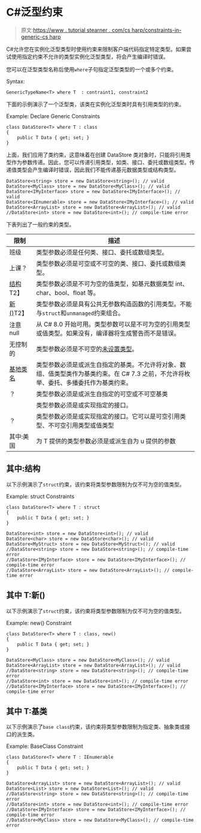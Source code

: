 # C#泛型约束

> 原文:[https://www . tutorial stearner . com/cs harp/constraints-in-generic-cs harp](https://www.tutorialsteacher.com/csharp/constraints-in-generic-csharp)

C#允许您在实例化泛型类型时使用约束来限制客户端代码指定特定类型。如果尝试使用指定约束不允许的类型实例化泛型类型，将会产生编译时错误。

您可以在泛型类型名称后使用`where`子句指定泛型类型的一个或多个约束。

Syntax:

```
GenericTypeName<T> where T  : contraint1, constraint2 
```

下面的示例演示了一个泛型类，该类在实例化泛型类时具有引用类型的约束。

Example: Declare Generic Constraints

```
class DataStore<T> where T : class
{
    public T Data { get; set; }
} 
```

上面，我们应用了类约束，这意味着在创建 DataStore 类对象时，只能将引用类型作为参数传递。因此，您可以传递引用类型，如类、接口、委托或数组类型。传递值类型会产生编译时错误，因此我们不能传递基元数据类型或结构类型。

```
DataStore<string> store = new DataStore<string>(); // valid
DataStore<MyClass> store = new DataStore<MyClass>(); // valid
DataStore<IMyInterface> store = new DataStore<IMyInterface>(); // valid
DataStore<IEnumerable> store = new DataStore<IMyInterface>(); // valid
DataStore<ArrayList> store = new DataStore<ArrayList>(); // valid
//DataStore<int> store = new DataStore<int>(); // compile-time error 
```

下表列出了一般约束的类型。

| 限制 | 描述 |
| --- | --- |
| 班级 | 类型参数必须是任何类、接口、委托或数组类型。 |
| 上课？ | 类型参数必须是可空或不可空的类、接口、委托或数组类型。 |
| [结构](#where-t-struct)T2】 | 类型参数必须是不可为空的值类型，如基元数据类型 int、char、bool、float 等。 |
| [新()](#where-t-new)T2】 | 类型参数必须是具有公共无参数构造函数的引用类型。不能与`struct`和`unmanaged`约束组合。 |
| 注意 null | 从 C# 8.0 开始可用。类型参数可以是不可为空的引用类型或值类型。如果没有，编译器将生成警告而不是错误。 |
| 无控制的 | 类型参数必须是不可空的[未设置类型](https://docs.microsoft.com/en-us/dotnet/csharp/language-reference/builtin-types/unmanaged-types)。 |
| [基地类名](#where-t-baseclass) | 类型参数必须是或派生自指定的基类。不允许将对象、数组、值类型类作为基类约束。在 C# 7.3 之前，不允许将枚举、委托、多播委托作为基类约束。 |
| ？ | 类型参数必须是或派生自指定的可空或不可空基类 |
| <interface name=""></interface> | 类型参数必须是或实现指定的接口。 |
| <interface name="">？</interface> | 类型参数必须是或实现指定的接口。它可以是可空引用类型、不可空引用类型或值类型 |
| 其中:美国 | 为 T 提供的类型参数必须是或派生自为 u 提供的参数 |

## 其中:结构

以下示例演示了`struct`约束，该约束将类型参数限制为仅不可为空的值类型。

Example: struct Constraints

```
class DataStore<T> where T : struct
{
    public T Data { get; set; }
}

DataStore<int> store = new DataStore<int>(); // valid
DataStore<char> store = new DataStore<char>(); // valid
DataStore<MyStruct> store = new DataStore<MyStruct>(); // valid
//DataStore<string> store = new DataStore<string>(); // compile-time error 
//DataStore<IMyInterface> store = new DataStore<IMyInterface>(); // compile-time error 
//DataStore<ArrayList> store = new DataStore<ArrayList>(); // compile-time error 
```

## 其中 T:新()

以下示例演示了`struct`约束，该约束将类型参数限制为仅不可为空的值类型。

Example: new() Constraint

```
class DataStore<T> where T : class, new()
{
    public T Data { get; set; }
}

DataStore<MyClass> store = new DataStore<MyClass>(); // valid
DataStore<ArrayList> store = new DataStore<ArrayList>(); // valid
//DataStore<string> store = new DataStore<string>(); // compile-time error 
//DataStore<int> store = new DataStore<int>(); // compile-time error 
//DataStore<IMyInterface> store = new DataStore<IMyInterface>(); // compile-time error 
```

## 其中 T:基类

以下示例演示了`base class`约束，该约束将类型参数限制为指定类、抽象类或接口的派生类。

Example: BaseClass Constraint

```
class DataStore<T> where T : IEnumerable
{
    public T Data { get; set; }
}

DataStore<ArrayList> store = new DataStore<ArrayList>(); // valid
DataStore<List> store = new DataStore<List>(); // valid
//DataStore<string> store = new DataStore<string>(); // compile-time error 
//DataStore<int> store = new DataStore<int>(); // compile-time error 
//DataStore<IMyInterface> store = new DataStore<IMyInterface>(); // compile-time error 
//DataStore<MyClass> store = new DataStore<MyClass>(); // compile-time error 
```